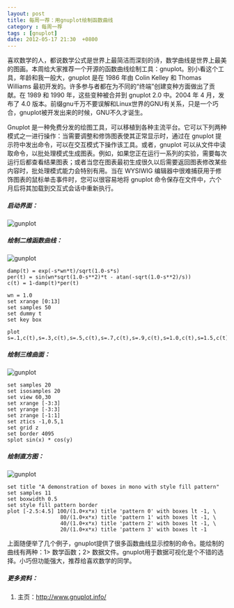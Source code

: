 ```yaml
---
layout: post
title: 每周一荐：用gnuplot绘制函数曲线
category : 每周一荐
tags : [gnuplot]
date: 2012-05-17 21:30  +0800
---
```


喜欢数学的人，都说数学公式是世界上最简洁而深刻的诗，数学曲线是世界上最美的图画。本周给大家推荐一个开源的函数曲线绘制工具：gnuplot。别小看这个工具，年龄和我一般大，gnuplot 是在 1986 年由 Colin Kelley 和 Thomas Williams 最初开发的。许多参与者都在为不同的“终端”创建变种方面做出了贡献。在 1989 和 1990 年，这些变种被合并到 gnuplot 2.0 中。2004 年 4 月，发布了 4.0 版本。前缀gnu千万不要误解和Linux世界的GNU有关系，只是一个巧合，gnuplot被开发出来的时候，GNU不久才诞生。

Gnuplot 是一种免费分发的绘图工具，可以移植到各种主流平台。它可以下列两种模式之一进行操作：当需要调整和修饰图表使其正常显示时，通过在 gnuplot 提示符中发出命令，可以在交互模式下操作该工具。或者，gnuplot 可以从文件中读取命令，以批处理模式生成图表。例如，如果您正在运行一系列的实验，需要每次运行后都查看结果图表；或者当您在图表最初生成很久以后需要返回图表修改某些内容时，批处理模式能力会特别有用。当在 WYSIWIG 编辑器中很难捕获用于修饰图表的鼠标单击事件时，您可以很容易地将 gnuplot 命令保存在文件中，六个月后将其加载到交互式会话中重新执行。

##### 启动界面：

![gunplot](/images/2012-05-17-1.jpg)


##### 绘制二维函数曲线：

![gunplot](/images/2012-05-17-2.jpg)


	damp(t) = exp(-s*wn*t)/sqrt(1.0-s*s)
	per(t) = sin(wn*sqrt(1.0-s**2)*t - atan(-sqrt(1.0-s**2)/s))
	c(t) = 1-damp(t)*per(t)
	 
	wn = 1.0
	set xrange [0:13]
	set samples 50
	set dummy t
	set key box
	 
	plot s=.1,c(t),s=.3,c(t),s=.5,c(t),s=.7,c(t),s=.9,c(t),s=1.0,c(t),s=1.5,c(t),s=2.0,c(t)


##### 绘制三维曲面：

![gunplot](/images/2012-05-17-3.jpg)

	set samples 20
	set isosamples 20
	set view 60,30
	set xrange [-3:3]
	set yrange [-3:3]
	set zrange [-1:1]
	set ztics -1,0.5,1
	set grid z
	set border 4095
	splot sin(x) * cos(y)


##### 绘制直方图：

![gunplot](/images/2012-05-17-4.jpg)

	set title "A demonstration of boxes in mono with style fill pattern"
	set samples 11
	set boxwidth 0.5 
	set style fill pattern border
	plot [-2.5:4.5] 100/(1.0+x*x) title 'pattern 0' with boxes lt -1, \
	                 80/(1.0+x*x) title 'pattern 1' with boxes lt -1, \
	                 40/(1.0+x*x) title 'pattern 2' with boxes lt -1, \
	                 20/(1.0+x*x) title 'pattern 3' with boxes lt -1


上面随便举了几个例子，gnuplot提供了很多函数曲线显示控制的命令。能绘制的曲线有两种：1> 数学函数；2> 数据文件。gnuplot用于数据可视化是个不错的选择。小巧但功能强大，推荐给喜欢数学的同学。

##### 更多资料：

1. 主页：<http://www.gnuplot.info/>